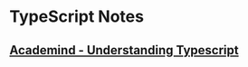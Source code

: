 # TypeScript Notes

## [Academind - Understanding Typescript](https://pro.academind.com/p/understanding-typescript)
